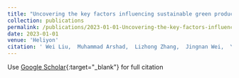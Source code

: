 ```yaml
---
title: "Uncovering the key factors influencing sustainable green production behavior among Chinese medicinal herb growers"
collection: publications
permalink: /publications/2023-01-01-Uncovering-the-key-factors-influencing-sustainable-green-production-behavior-among-Chinese-medicinal-herb-growers
date: 2023-01-01
venue: 'Heliyon'
citation: ' Wei Liu,  Muhammad Arshad,  Lizhong Zhang,  Jingnan Wei,  Yanhua Fu, &quot;Uncovering the key factors influencing sustainable green production behavior among Chinese medicinal herb growers.&quot; Heliyon, 2023.'
---
```

Use [Google Scholar](https://scholar.google.com/scholar?q=Uncovering+the+key+factors+influencing+sustainable+green+production+behavior+among+Chinese+medicinal+herb+growers){:target="_blank"} for full citation